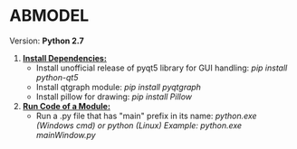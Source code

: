 # ABMODEL
Version: **Python 2.7**
1. <ins>**Install Dependencies:**</ins>
    <ul>
      <li>
          Install unofficial release of pyqt5 library for GUI handling: <i>pip install python-qt5</i>
      </li>
      <li>
          Install qtgraph module: <i>pip install pyqtgraph</i>
      </li>
      <li>
          Install pillow for drawing: <i> pip install Pillow </i>
      </li>
    </ul>
2. <ins>**Run Code of a Module:**</ins>
    <ul>
        <li>
            Run a .py file that has "main" prefix in its name: <i>python.exe <fileName.py> </li>(Windows cmd) or 
            <i>python <fileName.py> (Linux)</i>
            Example: <i> python.exe mainWindow.py</i>
        </li>
    </ul>
    
